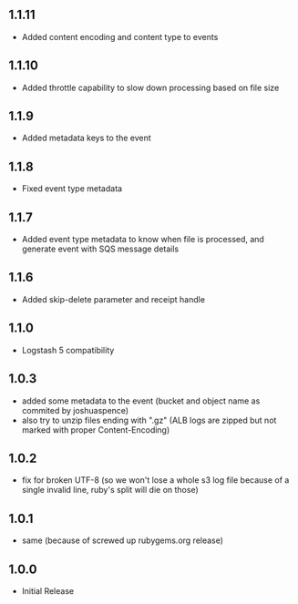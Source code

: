 ## 1.1.11
- Added content encoding and content type to events

## 1.1.10
- Added throttle capability to slow down processing based on file size

## 1.1.9
- Added metadata keys to the event

## 1.1.8
- Fixed event type metadata

## 1.1.7
- Added event type metadata to know when file is processed, and generate event with SQS message details

## 1.1.6
- Added skip-delete parameter and receipt handle

## 1.1.0
- Logstash 5 compatibility

## 1.0.3
- added some metadata to the event (bucket and object name as commited by joshuaspence)
- also try to unzip files ending with ".gz" (ALB logs are zipped but not marked with proper Content-Encoding)

## 1.0.2
- fix for broken UTF-8 (so we won't lose a whole s3 log file because of a single invalid line, ruby's split will die on those)

## 1.0.1
- same (because of screwed up rubygems.org release)

## 1.0.0
- Initial Release
